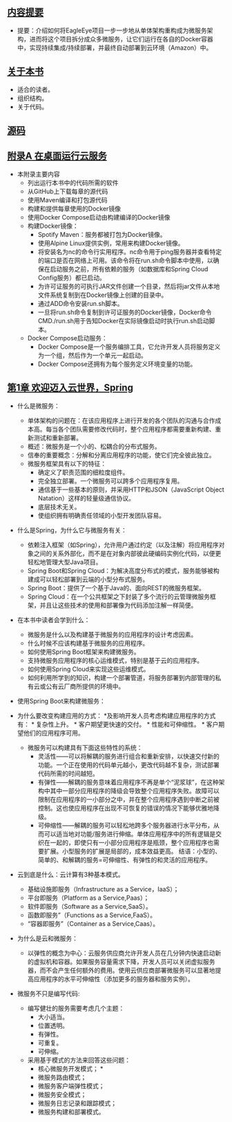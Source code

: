 

## [内容提要](docs/内容提要.md "内容提要")
* 提要：介绍如何将EagleEye项目一步一步地从单体架构重构成为微服务架构，进而将这个项目拆分成众多微服务，让它们运行在各自的Docker容器中，实现持续集成/持续部署，并最终自动部署到云环境（Amazon）中。


## [关于本书](docs/关于本书.md "关于本书")
* 适合的读者。
* 组织结构。
* 关于代码。

## [源码](docs/源码.md "源码")


## [附录A 在桌面运行云服务](docs/附录A%20在桌面运行云服务.md "附录A 在桌面运行云服务")
* 本附录主要内容
    * 列出运行本书中的代码所需的软件
    * 从GitHub上下载每章的源代码
    * 使用Maven编译和打包源代码
    * 构建和提供每章使用的Docker镜像
    * 使用Docker Compose启动由构建编译的Docker镜像
    * 构建Docker镜像：
        * Spotify Maven：服务都被打包为Docker镜像。
        * 使用Alpine Linux提供实例，常用来构建Docker镜像。
        * 将安装名为nc的命令行实用程序。nc命令用于ping服务器并查看特定的端口是否在网络上可用。该命令将在run.sh命令脚本中使用，以确保在启动服务之前，所有依赖的服务（如数据库和Spring Cloud Config服务）都已启动。
        * 为许可证服务的可执行JAR文件创建一个目录，然后将jar文件从本地文件系统复制到在Docker镜像上创建的目录中。
        * 通过ADD命令安装run.sh脚本。
        * 一旦将run.sh命令复制到许可证服务的Docker镜像，Docker命令CMD./run.sh用于告知Docker在实际镜像启动时执行run.sh启动脚本。
    * Docker Compose启动服务：
        * Docker Compose是一个服务编排工具，它允许开发人员将服务定义为一个组，然后作为一个单元一起启动。
        * Docker Compose还拥有为每个服务定义环境变量的功能。



## [第1章 欢迎迈入云世界，Spring](docs/第1章%20欢迎迈入云世界，Spring.md "第1章 欢迎迈入云世界，Spring")

* 什么是微服务：
    * 单体架构的问题在：在该应用程序上进行开发的各个团队的沟通与合作成本高。每当各个团队需要修改代码时，整个应用程序都需要重新构建、重新测试和重新部署。
    * 概述：微服务是一个小的、松耦合的分布式服务。
    * 信奉的重要概念：分解和分离应用程序的功能，使它们完全彼此独立。
    * 微服务框架具有以下的特征：
        * 确定义了职责范围的细粒度组件。
        * 完全独立部署。一个微服务可以跨多个应用程序复用。
        * 通信基于一些基本的原则，并采用HTTP和JSON（JavaScript Object Natation）这样的轻量级通信协议。
        * 底层技术无关。
        * 使组织拥有明确责任领域的小型开发团队容易。

* 什么是Spring，为什么它与微服务有关：
    * 依赖注入框架（如Spring），允许用户通过约定（以及注解）将应用程序对象之间的关系外部化，而不是在对象内部彼此硬编码实例化代码，以便更轻松地管理大型Java项目。
    * Spring Boot和Spring Cloud：为解决高度分布式的模式，服务能够被构建成可以轻松部署到云端的小型分布式服务。
    * Spring Boot：提供了一个基于Java的、面向REST的微服务框架。
    * Spring Cloud：在一个公共框架之下封装了多个流行的云管理微服务框架，并且让这些技术的使用和部署像为代码添加注解一样简便。

* 在本书中读者会学到什么：
    * 微服务是什么以及构建基于微服务的应用程序的设计考虑因素。
    * 什么时候不应该构建基于微服务的应用程序。
    * 如何使用Spring Boot框架来构建微服务。
    * 支持微服务应用程序的核心运维模式，特别是基于云的应用程序。
    * 如何使用Spring Cloud来实现这些运维模式。
    * 如何利用所学到的知识，构建一个部署管道，将服务部署到内部管理的私有云或公有云厂商所提供的环境中。

* 使用Spring Boot来构建微服务：

* 为什么要改变构建应用的方式：
    *及影响开发人员考虑构建应用程序的方式有：
        * 复杂性上升。
        * 客户期望更快速的交付。
        * 性能和可伸缩性。
        * 客户期望他们的应用程序可用。
    * 微服务可以构建具有下面这些特性的系统：
        * 灵活性——可以将解耦的服务进行组合和重新安排，以快速交付新的功能。一个正在使用的代码单元越小，更改代码越不复杂，测试部署代码所需的时间越短。
        * 有弹性——解耦的服务意味着应用程序不再是单个“泥浆球”，在这种架构中其中一部分应用程序的降级会导致整个应用程序失败。故障可以限制在应用程序的一小部分之中，并在整个应用程序遇到中断之前被控制。这也使应用程序在出现不可恢复的错误的情况下能够优雅地降级。
        * 可伸缩性——解耦的服务可以轻松地跨多个服务器进行水平分布，从而可以适当地对功能/服务进行伸缩。单体应用程序中的所有逻辑是交织在一起的，即使只有一小部分应用程序是瓶颈，整个应用程序也需要扩展。小型服务的扩展是局部的，成本效益更高。
    结语：小型的、简单的、和解耦的服务=可伸缩性、有弹性的和灵活的应用程序。

* 云到底是什么：云计算有3种基本模式。
    * 基础设施即服务（Infrastructure as a Service，IaaS）；
    * 平台即服务（Platform as a Service,Paas）；
    * 软件即服务（Software as a Service,SaaS）。
    * 函数即服务”（Functions as a Service,FaaS）。
    * “容器即服务”（Container as a Service,Caas）。

* 为什么是云和微服务：
    * 以弹性的概念为中心：云服务供应商允许开发人员在几分钟内快速启动新的虚拟机和容器。如果服务容量需求下降，开发人员可以关闭虚拟服务器，而不会产生任何额外的费用。使用云供应商部署微服务可以显著地提高应用程序的水平可伸缩性（添加更多的服务器和服务实例）。

* 微服务不只是编写代码:
    * 编写健壮的服务需要考虑几个主题：
        * 大小适当。
        * 位置透明。
        * 有弹性。
        * 可重复。
        * 可伸缩。
    * 采用基于模式的方法来回答这些问题：
        * 核心微服务开发模式；
            * 
        * 微服务路由模式；
        * 微服务客户端弹性模式；
        * 微服务安全模式；
        * 微服务日志记录和跟踪模式；
        * 微服务构建和部署模式。







